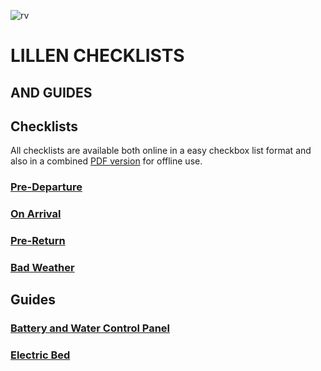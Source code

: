 <link href="../styles/custom.css" rel="stylesheet" />

![rv](https://www.avanspareparts.com.au/images/quick-links-motorhomes.png)
<h1 class="title">LILLEN CHECKLISTS</h1>
<h2 class="subtitle">AND GUIDES</h2>

## Checklists

All checklists are available both online in a easy checkbox list 
format and also in a combined [PDF version](docs/lillen-checklist.pdf) 
for offline use.

### [Pre-Departure](Checklists/pre-departure.md) 
### [On Arrival](Checklists/on-arrival.md)
### [Pre-Return](Checklists/pre-return.md)
### [Bad Weather](Checklists/bad-weather.md)

## Guides
### [Battery and Water Control Panel](guides/control-panel.md)
### [Electric Bed](guides/bed.md)